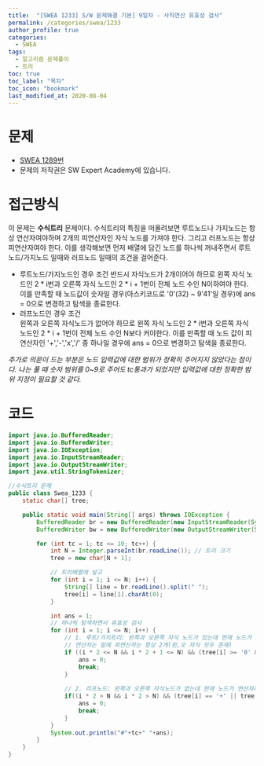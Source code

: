 ```yaml
---
title:  "[SWEA 1233] S/W 문제해결 기본] 9일차 - 사칙연산 유효성 검사"
permalink: /categories/swea/1233
author_profile: true
categories:
  - SWEA
tags:
  - 알고리즘 문제풀이
  - 트리
toc: true
toc_label: "목차"
toc_icon: "bookmark"
last_modified_at: 2020-08-04
---
```

# 문제
* [SWEA 1289번](https://swexpertacademy.com/main/code/problem/problemDetail.do?contestProbId=AV141176AIwCFAYD)
* 문제의 저작권은 SW Expert Academy에 있습니다.  

# 접근방식 
이 문제는 **수식트리** 문제이다. 수식트리의 특징을 떠올려보면 루트노드나 가지노드는 항상 연산자여야하며 2개의 피연산자인 자식 노드를 가져야 한다. 그리고 러프노드는 항상 피연산자여야 한다. 이를 생각해보면 먼저 배열에 담긴 노드를 하나씩 꺼내주면서 루트노드/가지노드 일때와 러프노드 일때의 조건을 걸어준다.  
* 루트노드/가지노드인 경우 조건
반드시 자식노드가 2개이어야 하므로 왼쪽 자식 노드인 2 * i번과 오른쪽 자식 노드인 2 * i + 1번이 전체 노드 수인 N이하여야 한다. 이를 만족할 때 노드값이 숫자일 경우(아스키코드로 '0'(32) ~ 9'41'일 경우)에 ans = 0으로 변경하고 탐색을 종료한다.  
* 러프노드인 경우 조건  
왼쪽과 오른쪽 자식노드가 없어야 하므로 왼쪽 자식 노드인 2 * i번과 오른쪽 자식 노드인 2 * i + 1번이 전체 노드 수인 N보다 커야한다. 이를 만족할 때 노드 값이 피연산자인 '+','-','x','/' 중 하나일 경우에 ans = 0으로 변경하고 탐색을 종료한다.
  
_추가로 의문이 드는 부분은 노드 입력값에 대한 범위가 정확히 주어지지 않았다는 점이다. 나는 풀 때 숫자 범위를 0~9로 주어도 tc통과가 되었지만 입력값에 대한 정확한 범위 지정이 필요할 것 같다._  

# 코드
```java
import java.io.BufferedReader;
import java.io.BufferedWriter;
import java.io.IOException;
import java.io.InputStreamReader;
import java.io.OutputStreamWriter;
import java.util.StringTokenizer;

//수식트리 문제
public class Swea_1233 {
	static char[] tree;

	public static void main(String[] args) throws IOException {
		BufferedReader br = new BufferedReader(new InputStreamReader(System.in));
		BufferedWriter bw = new BufferedWriter(new OutputStreamWriter(System.out));

		for (int tc = 1; tc <= 10; tc++) {
			int N = Integer.parseInt(br.readLine()); // 트리 크기
			tree = new char[N + 1];

			// 트리배열에 넣고
			for (int i = 1; i <= N; i++) {
				String[] line = br.readLine().split(" ");
				tree[i] = line[1].charAt(0);
			}

			int ans = 1;
			// 하나씩 탐색하면서 유효성 검사
			for (int i = 1; i <= N; i++) {
				// 1. 루트/가지트리: 왼쪽과 오른쪽 자식 노드가 있는데 현재 노드가 피연산자라면
				// 연산자는 밑에 피연산자는 항상 2개(왼,오 자식 모두 존재)
				if ((i * 2 <= N && i * 2 + 1 <= N) && (tree[i] >= '0' && tree[i] <= '9')) {
					ans = 0;
					break;
				}
				
				// 2. 리프노드: 왼쪽과 오른쪽 자식노드가 없는데 현재 노드가 연산자라면
				if((i * 2 > N && i * 2 > N) && (tree[i] == '+' || tree[i] == '-' || tree[i] == '*' || tree[i] == 'x')) {
					ans = 0;
					break;
				}
			}
			System.out.println("#"+tc+" "+ans);
		}
	}
}
```